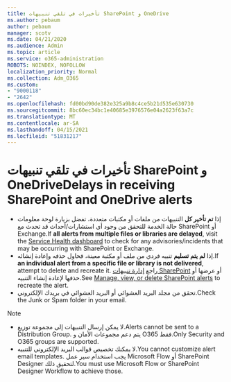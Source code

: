 ```yaml
---
title: تأخيرات في تلقي تنبيهات SharePoint و OneDrive
ms.author: pebaum
author: pebaum
manager: scotv
ms.date: 04/21/2020
ms.audience: Admin
ms.topic: article
ms.service: o365-administration
ROBOTS: NOINDEX, NOFOLLOW
localization_priority: Normal
ms.collection: Adm_O365
ms.custom:
- "9000118"
- "2642"
ms.openlocfilehash: fd00bd90de382e325a9b8c4ce5b21d535e630730
ms.sourcegitcommit: 8bc60ec34bc1e40685e3976576e04a2623f63a7c
ms.translationtype: MT
ms.contentlocale: ar-SA
ms.lasthandoff: 04/15/2021
ms.locfileid: "51831217"
---
```

# <a name="delays-in-receiving-sharepoint-and-onedrive-alerts"></a><span data-ttu-id="bb683-102">تأخيرات في تلقي تنبيهات SharePoint و OneDrive</span><span class="sxs-lookup"><span data-stu-id="bb683-102">Delays in receiving SharePoint and OneDrive alerts</span></span>

- <span data-ttu-id="bb683-103">إذا **تم تأخير كل** التنبيهات من ملفات أو [](https://portal.office.com/adminportal/home?ref=/servicehealth) مكتبات متعددة، تفضل بزيارة لوحة معلومات حالة الخدمة للتحقق من وجود أي استشارات/أحداث قد تحدث مع SharePoint أو Exchange.</span><span class="sxs-lookup"><span data-stu-id="bb683-103">If **all alerts from multiple files or libraries are delayed**, visit the [Service Health dashboard](https://portal.office.com/adminportal/home?ref=/servicehealth) to check for any advisories/incidents that may be occurring with SharePoint or Exchange.</span></span>
- <span data-ttu-id="bb683-104">إذا **لم يتم تسليم** تنبيه فردي من ملف أو مكتبة معينة، فحاول حذفه وإعادة إنشائه.</span><span class="sxs-lookup"><span data-stu-id="bb683-104">If **an individual alert from a specific file or library is not delivered**, attempt to delete and recreate it.</span></span> <span data-ttu-id="bb683-105">راجع [إدارة تنبيهات SharePoint](https://support.microsoft.com/office/99dfb19c-9a90-4a8c-aba1-aa8c8afb0de2) أو عرضها أو حذفها لإعادة إنشاء التنبيه.</span><span class="sxs-lookup"><span data-stu-id="bb683-105">See [Manage, view, or delete SharePoint alerts](https://support.microsoft.com/office/99dfb19c-9a90-4a8c-aba1-aa8c8afb0de2) to recreate the alert.</span></span>
- <span data-ttu-id="bb683-106">تحقق من مجلد البريد العشوائي أو البريد العشوائي في بريدك الإلكتروني.</span><span class="sxs-lookup"><span data-stu-id="bb683-106">Check the Junk or Spam folder in your email.</span></span>

> [!NOTE]
> - <span data-ttu-id="bb683-107">لا يمكن إرسال التنبيهات إلى مجموعة توزيع.</span><span class="sxs-lookup"><span data-stu-id="bb683-107">Alerts cannot be sent to a Distribution Group.</span></span> <span data-ttu-id="bb683-108">يتم دعم مجموعات الأمان و O365 فقط.</span><span class="sxs-lookup"><span data-stu-id="bb683-108">Only Security and O365 groups are supported.</span></span>
> - <span data-ttu-id="bb683-109">لا يمكنك تخصيص قوالب البريد الإلكتروني للتنبيه.</span><span class="sxs-lookup"><span data-stu-id="bb683-109">You cannot customize alert email templates.</span></span> <span data-ttu-id="bb683-110">يجب استخدام سير عمل Microsoft Flow أو SharePoint Designer لتحقيق ذلك.</span><span class="sxs-lookup"><span data-stu-id="bb683-110">You must use Microsoft Flow or SharePoint Designer Workflow to achieve those.</span></span>
